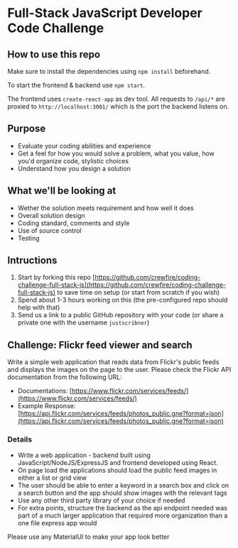 # Full-Stack JavaScript Developer Code Challenge

## How to use this repo

Make sure to install the dependencies using `npm install` beforehand.

To start the frontend & backend use `npm start`.

The frontend uses `create-react-app` as dev tool. All requests to `/api/*` are
proxied to `http://localhost:3001/` which is the port the backend listens on.

## Purpose

- Evaluate your coding abilities and experience
- Get a feel for how you would solve a problem, what you value, how you'd organize code, stylistic choices
- Understand how you design a solution

## What we'll be looking at

- Wether the solution meets requirement and how well it does
- Overall solution design
- Coding standard, comments and style
- Use of source control
- Testing

## Intructions

1. Start by forking this repo [https://github.com/crewfire/coding-challenge-full-stack-js](https://github.com/crewfire/coding-challenge-full-stack-js) to save time on setup (or start from scratch if you wish)
2. Spend about 1-3 hours working on this (the pre-configured repo should help with that) 
3. Send us a link to a public GitHub repository with your code  (or share a private one with the username `justscribner`)

## Challenge: Flickr feed viewer and search

Write a simple web application that reads data from Flickr's public feeds and displays the images on the page to the user. Please check the Flickr API documentation from the following URL:

- Documentations: [https://www.flickr.com/services/feeds/](https://www.flickr.com/services/feeds/)
- Example Response: [https://api.flickr.com/services/feeds/photos_public.gne?format=json](https://api.flickr.com/services/feeds/photos_public.gne?format=json)

### Details

- Write a web application - backend built using JavaScript/NodeJS/ExpressJS and frontend developed using React.
- On page load the applications should load the public feed images in either a list or grid view
- The user should be able to enter a keyword in a search box and click on a search button and the app should show images with the relevant tags
- Use any other third party library of your choice if needed
- For extra points, structure the backend as the api endpoint needed was part of a much larger application that required more organization than a one file express app would

Please use any MaterialUI to make your app look better
